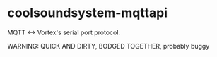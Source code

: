 # coolsoundsystem-mqttapi
MQTT &lt;-&gt; Vortex's serial port protocol.


WARNING: QUICK AND DIRTY, BODGED TOGETHER, probably buggy
